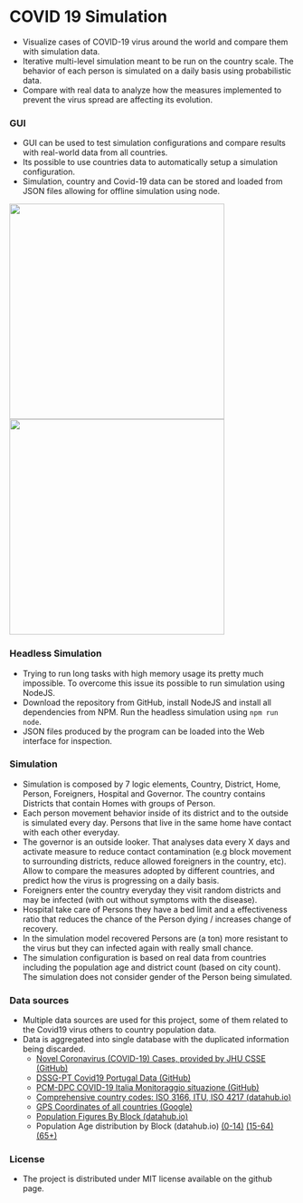 # COVID 19 Simulation
 - Visualize cases of COVID-19 virus around the world and compare them with simulation data.
 - Iterative multi-level simulation meant to be run on the country scale. The behavior of each person is simulated on a daily basis using probabilistic data.
 - Compare with real data to analyze how the measures implemented to prevent the virus spread are affecting its evolution.



### GUI

- GUI can be used to test simulation configurations and compare results with real-world data from all countries.
- Its possible to use countries data to automatically setup a simulation configuration.
- Simulation, country and Covid-19 data can be stored and loaded from JSON files allowing for offline simulation using node.

<img src="https://raw.githubusercontent.com/tentone/covisim/master/readme/screenshot_1.png" width="380"><img src="https://raw.githubusercontent.com/tentone/covisim/master/readme/screenshot_2.png" width="380">



### Headless Simulation

- Trying to run long tasks with high memory usage its pretty much impossible. To overcome this issue its possible to run simulation using NodeJS.
- Download the repository from GitHub, install NodeJS and  install all dependencies from NPM. Run the headless simulation using `npm run node`.
- JSON files produced by the program can be loaded into the Web interface for inspection.



### Simulation

- Simulation is composed by 7 logic elements, Country, District, Home, Person, Foreigners, Hospital and Governor. The country contains Districts that contain Homes with groups of Person.
- Each person movement behavior inside of its district and to the outside is simulated every day. Persons that live in the same home have contact with each other everyday.
- The governor is an outside looker. That analyses data every X days and activate measure to reduce contact contamination (e.g block movement to surrounding districts, reduce allowed foreigners in the country, etc). Allow to compare the measures adopted by different countries, and predict how the virus is progressing on a daily basis.
- Foreigners enter the country everyday they visit random districts and may be infected (with out without symptoms with the disease).
- Hospital take care of Persons they have a bed limit and a effectiveness ratio that reduces the chance of the Person dying / increases change of recovery.
- In the simulation model recovered Persons are (a ton) more resistant to the virus but they can infected again with really small chance.
- The simulation configuration is based on real data from countries including the population age and district count (based on city count). The simulation does not consider gender of the Person being simulated.



### Data sources

- Multiple data sources are used for this project, some of them related to the Covid19 virus others to country population data.
- Data is aggregated into single database with the duplicated information being discarded.
    - [Novel Coronavirus (COVID-19) Cases, provided by JHU CSSE (GitHub)](https://github.com/CSSEGISandData/COVID-19) 
    - [DSSG-PT Covid19 Portugal Data (GitHub)](https://github.com/dssg-pt/covid19pt-data)
    - [PCM-DPC COVID-19 Italia Monitoraggio situazione (GitHub)](https://github.com/pcm-dpc/COVID-19)
    - [Comprehensive country codes: ISO 3166, ITU, ISO 4217  (datahub.io)](https://datahub.io/core/country-codes)
    - [GPS Coordinates of all countries (Google)](https://developers.google.com/public-data/docs/canonical/countries_csv)
    - [Population Figures By Block (datahub.io)](https://datahub.io/JohnSnowLabs/population-figures-by-country)
    - Population Age distribution by Block (datahub.io) [(0-14)](https://datahub.io/world-bank/sp.pop.0014.to.zs) [(15-64)](https://datahub.io/world-bank/sp.pop.1564.to.zs) [(65+)](https://datahub.io/world-bank/sp.pop.65up.to.zs)



### License

 - The project is distributed under MIT license available on the github page.

